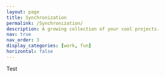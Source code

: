 ```yaml
---
layout: page
title: Synchronization
permalink: /Synchronization/
description: A growing collection of your cool projects.
nav: true
nav_order: 3
display_categories: [work, fun]
horizontal: false
---
```


Test

